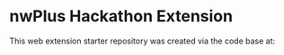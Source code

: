 # nwPlus Hackathon Extension

This web extension starter repository was created via the code base at: 